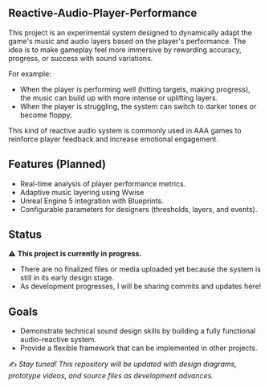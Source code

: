 ## Reactive-Audio-Player-Performance

This project is an experimental system designed to dynamically adapt the game's music and audio layers based on the player's performance. The idea is to make gameplay feel more immersive by rewarding accuracy, progress, or success with sound variations.  

For example:  
- When the player is performing well (hitting targets, making progress), the music can build up with more intense or uplifting layers.  
- When the player is struggling, the system can switch to darker tones or become floppy.

This kind of reactive audio system is commonly used in AAA games to reinforce player feedback and increase emotional engagement.  

## Features (Planned)  
- Real-time analysis of player performance metrics.  
- Adaptive music layering using Wwise
- Unreal Engine 5 integration with Blueprints.  
- Configurable parameters for designers (thresholds, layers, and events).  

## Status  
⚠️ **This project is currently in progress.**  
- There are no finalized files or media uploaded yet because the system is still in its early design stage.  
- As development progresses, I will be sharing commits and updates here! 

## Goals  
- Demonstrate technical sound design skills by building a fully functional audio-reactive system.  
- Provide a flexible framework that can be implemented in other projects.  

✍️ *Stay tuned! This repository will be updated with design diagrams, prototype videos, and source files as development advances.*  
